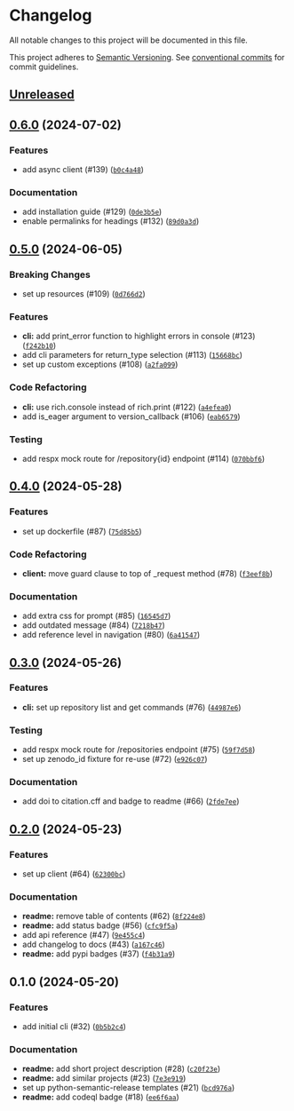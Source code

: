 # Changelog

All notable changes to this project will be documented in this file.

This project adheres to [Semantic Versioning](https://semver.org/spec/v2.0.0.html). See
[conventional commits](https://www.conventionalcommits.org/en/v1.0.0/) for commit guidelines.

## [Unreleased](https://github.com/afuetterer/python-re3data/compare/0.6.0...main)

## [0.6.0](https://github.com/afuetterer/python-re3data/compare/0.5.0...0.6.0) (2024-07-02)

### Features

- add async client (#139) ([`b0c4a48`](https://github.com/afuetterer/python-re3data/commit/b0c4a48b03bc42bec194f4b6c8aa4f1f54d75231))

### Documentation

- add installation guide (#129) ([`0de3b5e`](https://github.com/afuetterer/python-re3data/commit/0de3b5e2f93bf162f3c94b1b3eb18cf522962725))
- enable permalinks for headings (#132) ([`89d0a3d`](https://github.com/afuetterer/python-re3data/commit/89d0a3d2434db5eab1323843a25d6fcb1f903703))

## [0.5.0](https://github.com/afuetterer/python-re3data/compare/0.4.0...0.5.0) (2024-06-05)

### Breaking Changes

- set up resources (#109) ([`0d766d2`](https://github.com/afuetterer/python-re3data/commit/0d766d24f46d6ec9182ac89a743ed5fa88b6a274))

### Features

- **cli:** add print_error function to highlight errors in console (#123) ([`f242b10`](https://github.com/afuetterer/python-re3data/commit/f242b1050ab4d6c8b34874e10e170463a59cab10))
- add cli parameters for return_type selection (#113) ([`15668bc`](https://github.com/afuetterer/python-re3data/commit/15668bc833cc147b4c30fc0a096526ef0be8cb46))
- set up custom exceptions (#108) ([`a2fa099`](https://github.com/afuetterer/python-re3data/commit/a2fa099f41114ed50f8a9a64a7530cbe23d65a79))

### Code Refactoring

- **cli:** use rich.console instead of rich.print (#122) ([`a4efea0`](https://github.com/afuetterer/python-re3data/commit/a4efea0d222779642e440a6b486f17235856e721))
- add is_eager argument to version_callback (#106) ([`eab6579`](https://github.com/afuetterer/python-re3data/commit/eab6579d3205e98b0bba4a70e3666008ade60795))

### Testing

- add respx mock route for /repository{id} endpoint (#114) ([`070bbf6`](https://github.com/afuetterer/python-re3data/commit/070bbf67f219a5deb04b3fbaf41ac0845553c76e))

## [0.4.0](https://github.com/afuetterer/python-re3data/compare/0.3.0...0.4.0) (2024-05-28)

### Features

- set up dockerfile (#87) ([`75d85b5`](https://github.com/afuetterer/python-re3data/commit/75d85b5ef08b6ffbda6baddd87da005d1f0481d7))

### Code Refactoring

- **client:** move guard clause to top of _request method (#78) ([`f3eef8b`](https://github.com/afuetterer/python-re3data/commit/f3eef8b7b4316c45a56481e68e1683855c116e35))

### Documentation

- add extra css for prompt (#85) ([`16545d7`](https://github.com/afuetterer/python-re3data/commit/16545d74fc7a308a2cb9144465a50b771fabb5a5))
- add outdated message (#84) ([`7218b47`](https://github.com/afuetterer/python-re3data/commit/7218b47a027d2cc6b043417a59dca7ee458b0fa2))
- add reference level in navigation (#80) ([`6a41547`](https://github.com/afuetterer/python-re3data/commit/6a415478032210e960d6f7ec7a8c8e840ffb84cf))

## [0.3.0](https://github.com/afuetterer/python-re3data/compare/0.2.0...0.3.0) (2024-05-26)

### Features

- **cli:** set up repository list and get commands (#76) ([`44987e6`](https://github.com/afuetterer/python-re3data/commit/44987e6ba20f51181dbea2c2d3794a3a96ddf6a5))

### Testing

- add respx mock route for /repositories endpoint (#75) ([`59f7d58`](https://github.com/afuetterer/python-re3data/commit/59f7d58e65d91575c571e6bbea51957900424fdc))
- set up zenodo_id fixture for re-use (#72) ([`e926c07`](https://github.com/afuetterer/python-re3data/commit/e926c07419f2720d7d3f9c97f01285e52a52863e))

### Documentation

- add doi to citation.cff and badge to readme (#66) ([`2fde7ee`](https://github.com/afuetterer/python-re3data/commit/2fde7ee3e2afa7c1dbbd44bf26c8e918d6e79396))

## [0.2.0](https://github.com/afuetterer/python-re3data/compare/0.1.0...0.2.0) (2024-05-23)

### Features

- set up client (#64) ([`62300bc`](https://github.com/afuetterer/python-re3data/commit/62300bcf2fa2dd7f1a4c8bbaf7b7ae6bab4e9e77))

### Documentation

- **readme:** remove table of contents (#62) ([`8f224e8`](https://github.com/afuetterer/python-re3data/commit/8f224e8ec1819a2cbf74738af7b4e84d34d663bf))
- **readme:** add status badge (#56) ([`cfc9f5a`](https://github.com/afuetterer/python-re3data/commit/cfc9f5a5d2b993690c5d4507603ca5bb7dac0f5e))
- add api reference (#47) ([`9e455c4`](https://github.com/afuetterer/python-re3data/commit/9e455c490183109ca3fb7026e554ca53c7bcad12))
- add changelog to docs (#43) ([`a167c46`](https://github.com/afuetterer/python-re3data/commit/a167c46b2b80cbefa2b7a6aee2bc0ccdbb0f6459))
- **readme:** add pypi badges (#37) ([`f4b31a9`](https://github.com/afuetterer/python-re3data/commit/f4b31a92c2c2cc9db6c7ee484abf3e8ba6a02860))

## 0.1.0 (2024-05-20)

### Features

- add initial cli (#32) ([`0b5b2c4`](https://github.com/afuetterer/python-re3data/commit/0b5b2c4a855656196d0c502de93752c780be6c40))

### Documentation

- **readme:** add short project description (#28) ([`c20f23e`](https://github.com/afuetterer/python-re3data/commit/c20f23e7b682c10c0749043e851b81cf0ec80f61))
- **readme:** add similar projects (#23) ([`7e3e919`](https://github.com/afuetterer/python-re3data/commit/7e3e919d512d9f8556a3c45e7a6f164b9e19be9a))
- set up python-semantic-release templates (#21) ([`bcd976a`](https://github.com/afuetterer/python-re3data/commit/bcd976aa4dcc25188dcf16f82d2a5cee475c5983))
- **readme:** add codeql badge (#18) ([`ee6f6aa`](https://github.com/afuetterer/python-re3data/commit/ee6f6aa7dfb1f2b8b6e4d8e10bbe67b10af00c04))


